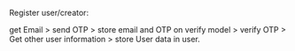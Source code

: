 Register user/creator:

get Email >  send OTP > store email and OTP on verify model > verify OTP > Get other user information > store User data in user.